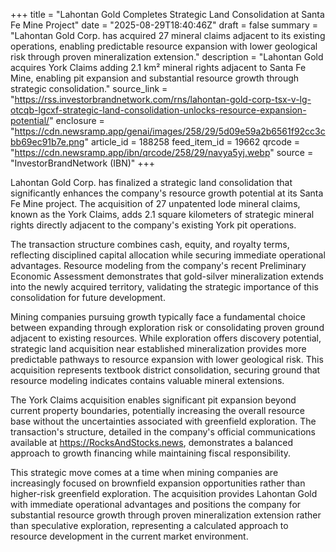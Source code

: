 +++
title = "Lahontan Gold Completes Strategic Land Consolidation at Santa Fe Mine Project"
date = "2025-08-29T18:40:46Z"
draft = false
summary = "Lahontan Gold Corp. has acquired 27 mineral claims adjacent to its existing operations, enabling predictable resource expansion with lower geological risk through proven mineralization extension."
description = "Lahontan Gold acquires York Claims adding 2.1 km² mineral rights adjacent to Santa Fe Mine, enabling pit expansion and substantial resource growth through strategic consolidation."
source_link = "https://rss.investorbrandnetwork.com/rns/lahontan-gold-corp-tsx-v-lg-otcqb-lgcxf-strategic-land-consolidation-unlocks-resource-expansion-potential/"
enclosure = "https://cdn.newsramp.app/genai/images/258/29/5d09e59a2b6561f92cc3cbb69ec91b7e.png"
article_id = 188258
feed_item_id = 19662
qrcode = "https://cdn.newsramp.app/ibn/qrcode/258/29/navya5yj.webp"
source = "InvestorBrandNetwork (IBN)"
+++

<p>Lahontan Gold Corp. has finalized a strategic land consolidation that significantly enhances the company's resource growth potential at its Santa Fe Mine project. The acquisition of 27 unpatented lode mineral claims, known as the York Claims, adds 2.1 square kilometers of strategic mineral rights directly adjacent to the company's existing York pit operations.</p><p>The transaction structure combines cash, equity, and royalty terms, reflecting disciplined capital allocation while securing immediate operational advantages. Resource modeling from the company's recent Preliminary Economic Assessment demonstrates that gold-silver mineralization extends into the newly acquired territory, validating the strategic importance of this consolidation for future development.</p><p>Mining companies pursuing growth typically face a fundamental choice between expanding through exploration risk or consolidating proven ground adjacent to existing resources. While exploration offers discovery potential, strategic land acquisition near established mineralization provides more predictable pathways to resource expansion with lower geological risk. This acquisition represents textbook district consolidation, securing ground that resource modeling indicates contains valuable mineral extensions.</p><p>The York Claims acquisition enables significant pit expansion beyond current property boundaries, potentially increasing the overall resource base without the uncertainties associated with greenfield exploration. The transaction's structure, detailed in the company's official communications available at <a href="https://RocksAndStocks.news" rel="nofollow" target="_blank">https://RocksAndStocks.news</a>, demonstrates a balanced approach to growth financing while maintaining fiscal responsibility.</p><p>This strategic move comes at a time when mining companies are increasingly focused on brownfield expansion opportunities rather than higher-risk greenfield exploration. The acquisition provides Lahontan Gold with immediate operational advantages and positions the company for substantial resource growth through proven mineralization extension rather than speculative exploration, representing a calculated approach to resource development in the current market environment.</p>